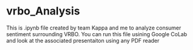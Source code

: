 # vrbo_Analysis
This is .ipynb file created by team Kappa and me to analyze consumer sentiment surrounding VRBO.
You can run this file usining Google CoLab and look at the associated presentaiton using any PDF reader
